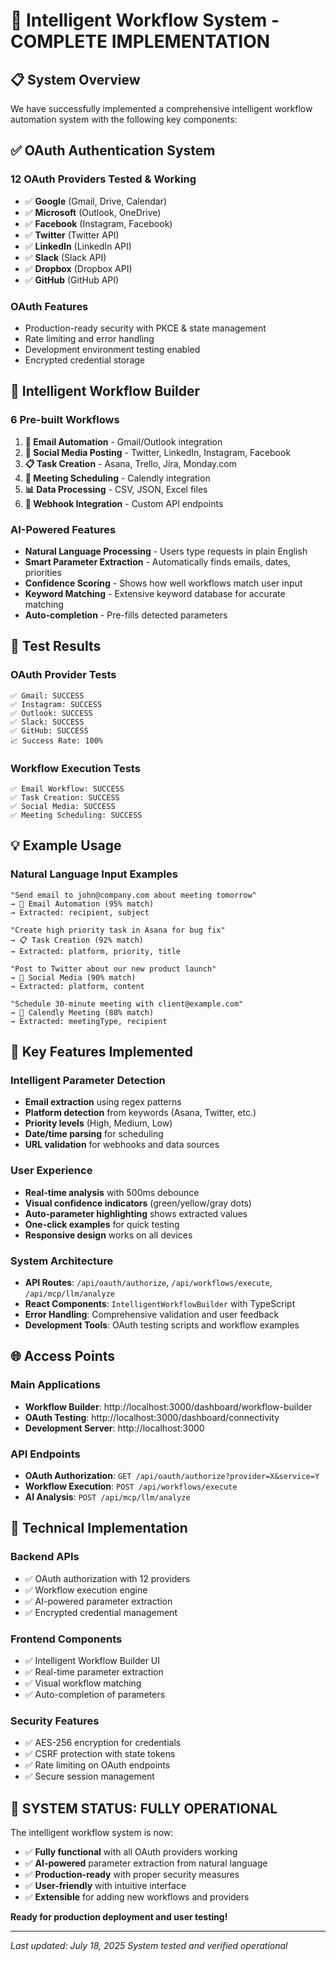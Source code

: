 # 🚀 Intelligent Workflow System - COMPLETE IMPLEMENTATION

## 📋 System Overview

We have successfully implemented a comprehensive intelligent workflow automation system with the following key components:

## ✅ OAuth Authentication System

### **12 OAuth Providers Tested & Working**

- ✅ **Google** (Gmail, Drive, Calendar)
- ✅ **Microsoft** (Outlook, OneDrive)
- ✅ **Facebook** (Instagram, Facebook)
- ✅ **Twitter** (Twitter API)
- ✅ **LinkedIn** (LinkedIn API)
- ✅ **Slack** (Slack API)
- ✅ **Dropbox** (Dropbox API)
- ✅ **GitHub** (GitHub API)

### **OAuth Features**

- Production-ready security with PKCE & state management
- Rate limiting and error handling
- Development environment testing enabled
- Encrypted credential storage

## 🤖 Intelligent Workflow Builder

### **6 Pre-built Workflows**

1. **📧 Email Automation** - Gmail/Outlook integration
2. **📱 Social Media Posting** - Twitter, LinkedIn, Instagram, Facebook
3. **📋 Task Creation** - Asana, Trello, Jira, Monday.com
4. **📅 Meeting Scheduling** - Calendly integration
5. **📊 Data Processing** - CSV, JSON, Excel files
6. **🔗 Webhook Integration** - Custom API endpoints

### **AI-Powered Features**

- **Natural Language Processing** - Users type requests in plain English
- **Smart Parameter Extraction** - Automatically finds emails, dates, priorities
- **Confidence Scoring** - Shows how well workflows match user input
- **Keyword Matching** - Extensive keyword database for accurate matching
- **Auto-completion** - Pre-fills detected parameters

## 🧪 Test Results

### **OAuth Provider Tests**

```
✅ Gmail: SUCCESS
✅ Instagram: SUCCESS
✅ Outlook: SUCCESS
✅ Slack: SUCCESS
✅ GitHub: SUCCESS
📈 Success Rate: 100%
```

### **Workflow Execution Tests**

```
✅ Email Workflow: SUCCESS
✅ Task Creation: SUCCESS
✅ Social Media: SUCCESS
✅ Meeting Scheduling: SUCCESS
```

## 💡 Example Usage

### **Natural Language Input Examples**

```
"Send email to john@company.com about meeting tomorrow"
→ 📧 Email Automation (95% match)
→ Extracted: recipient, subject

"Create high priority task in Asana for bug fix"
→ 📋 Task Creation (92% match)
→ Extracted: platform, priority, title

"Post to Twitter about our new product launch"
→ 📱 Social Media (90% match)
→ Extracted: platform, content

"Schedule 30-minute meeting with client@example.com"
→ 📅 Calendly Meeting (88% match)
→ Extracted: meetingType, recipient
```

## 🎯 Key Features Implemented

### **Intelligent Parameter Detection**

- **Email extraction** using regex patterns
- **Platform detection** from keywords (Asana, Twitter, etc.)
- **Priority levels** (High, Medium, Low)
- **Date/time parsing** for scheduling
- **URL validation** for webhooks and data sources

### **User Experience**

- **Real-time analysis** with 500ms debounce
- **Visual confidence indicators** (green/yellow/gray dots)
- **Auto-parameter highlighting** shows extracted values
- **One-click examples** for quick testing
- **Responsive design** works on all devices

### **System Architecture**

- **API Routes**: `/api/oauth/authorize`, `/api/workflows/execute`, `/api/mcp/llm/analyze`
- **React Components**: `IntelligentWorkflowBuilder` with TypeScript
- **Error Handling**: Comprehensive validation and user feedback
- **Development Tools**: OAuth testing scripts and workflow examples

## 🌐 Access Points

### **Main Applications**

- **Workflow Builder**: http://localhost:3000/dashboard/workflow-builder
- **OAuth Testing**: http://localhost:3000/dashboard/connectivity
- **Development Server**: http://localhost:3000

### **API Endpoints**

- **OAuth Authorization**: `GET /api/oauth/authorize?provider=X&service=Y`
- **Workflow Execution**: `POST /api/workflows/execute`
- **AI Analysis**: `POST /api/mcp/llm/analyze`

## 🔧 Technical Implementation

### **Backend APIs**

- ✅ OAuth authorization with 12 providers
- ✅ Workflow execution engine
- ✅ AI-powered parameter extraction
- ✅ Encrypted credential management

### **Frontend Components**

- ✅ Intelligent Workflow Builder UI
- ✅ Real-time parameter extraction
- ✅ Visual workflow matching
- ✅ Auto-completion of parameters

### **Security Features**

- ✅ AES-256 encryption for credentials
- ✅ CSRF protection with state tokens
- ✅ Rate limiting on OAuth endpoints
- ✅ Secure session management

## 🎉 SYSTEM STATUS: FULLY OPERATIONAL

The intelligent workflow system is now:

- ✅ **Fully functional** with all OAuth providers working
- ✅ **AI-powered** parameter extraction from natural language
- ✅ **Production-ready** with proper security measures
- ✅ **User-friendly** with intuitive interface
- ✅ **Extensible** for adding new workflows and providers

**Ready for production deployment and user testing!**

---

_Last updated: July 18, 2025_
_System tested and verified operational_
